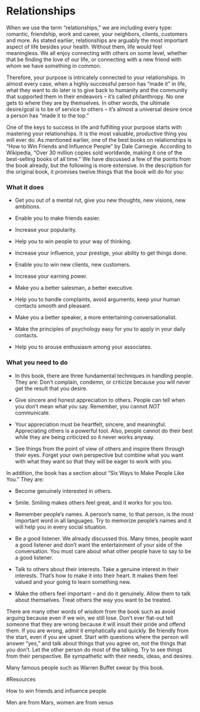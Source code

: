 
# Relationships

When we use the term “relationships,” we are including every type: romantic, friendship, work and career, your neighbors, clients, customers and more. As stated earlier, relationships are arguably the most important aspect of life besides your health. Without them, life would feel meaningless. We all enjoy connecting with others on some level, whether that be finding the love of our life, or connecting with a new friend with whom we have something in common. 

Therefore, your purpose is intricately connected to your relationships. In almost every case, when a highly successful person has “made it” in life, what 
they want to do later is to give back to humanity and the community that supported them in their endeavors – it’s called philanthropy. No one gets to
where they are by themselves. In other words, the ultimate desire/goal is to be of service to others – it’s almost a universal desire once a person has “made it to the top.”

One of the keys to success in life and fulfilling your purpose starts with mastering your relationships. It is the most valuable, productive thing you will ever do. 
As mentioned earlier, one of the best books on relationships is “How to Win Friends and Influence People” by Dale Carnegie. According to Wikipedia, “Over 30 million copies sold worldwide, making it one of the best-selling books of all time.” 
We have discussed a few of the points from the book already, but the following is more extensive. In the description for the original book, it promises twelve things that the book will do for you:


### What it does
 * Get you out of a mental rut, give you new thoughts, new visions, new ambitions.

 * Enable you to make friends easier.

 * Increase your popularity.

 * Help you to win people to your way of thinking.

 * Increase your influence, your prestige, your ability to get things done.

 * Enable you to win new clients, new customers.

 * Increase your earning power.

 * Make you a better salesman, a better executive.

 * Help you to handle complaints, avoid arguments, keep your human contacts smooth and pleasant.

 * Make you a better speaker, a more entertaining conversationalist.

 * Make the principles of psychology easy for you to apply in your daily contacts.

 * Help you to arouse enthusiasm among your associates.


### What you need to do
 * In this book, there are three fundamental techniques in handling people. They are:
Don’t complain, condemn, or criticize because you will never get the result that you desire. 

 * Give sincere and honest appreciation to others. People can tell when you don’t mean what you say. Remember, you cannot 
_NOT_ communicate. 

 * Your appreciation must be heartfelt, sincere, and meaningful. Appreciating others is a powerful tool. Also, people cannot 
do their best while they are being criticized so it never works anyway. 

 * See things from the point of view of others and inspire them through their eyes. Forget your own perspective but combine 
what you want with what they want so that they will be eager to work with you. 

In addition, the book has a section about “Six Ways to Make People Like You.” They are: 

 * Become genuinely interested in others.

 * Smile. Smiling makes others feel great, and it works for you too. 

 * Remember people’s names. A person’s name, to that person, is the most important word in all languages. Try to memorize people’s names and it will help you in every social situation.

 * Be a good listener. We already discussed this. Many times, people want a good listener and don’t want the entertainment of your side of the conversation. You must care about what other people have to say to be a good listener. 

 * Talk to others about their interests. Take a genuine interest in their interests. That’s how to make it into their heart. It makes them feel valued and your going to learn something new.

 * Make the others feel important – and do it genuinely. Allow them to talk about themselves. Treat others the way you want to be treated. 

There are many other words of wisdom from the book such as avoid arguing because even if we win, we still lose. 
Don’t ever flat-out tell someone that they are wrong because it will insult their pride and offend them. 
If you are wrong, admit it emphatically and quickly. Be friendly from the start, even if you are upset. 
Start with questions where the person will answer “yes,” and talk about things that you agree on, not the things that you don’t. 
Let the other person do most of the talking. Try to see things from their perspective. Be sympathetic with their needs, ideas, and desires. 

Many famous people such as Warren Buffet swear by this book. 


#Resources

How to win friends and influence people

Men are from Mars, women are from venus




